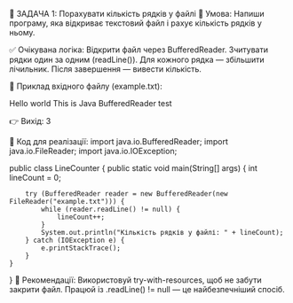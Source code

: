 🧪 ЗАДАЧА 1: Порахувати кількість рядків у файлі
📄 Умова:
Напиши програму, яка відкриває текстовий файл і рахує кількість рядків у ньому.

✅ Очікувана логіка:
Відкрити файл через BufferedReader.
Зчитувати рядки один за одним (readLine()).
Для кожного рядка — збільшити лічильник.
Після завершення — вивести кількість.

🧾 Приклад вхідного файлу (example.txt):

Hello world
This is Java
BufferedReader test

👉 Вихід: 3

🔧 Код для реалізації:
import java.io.BufferedReader;
import java.io.FileReader;
import java.io.IOException;

public class LineCounter {
public static void main(String[] args) {
int lineCount = 0;

        try (BufferedReader reader = new BufferedReader(new FileReader("example.txt"))) {
            while (reader.readLine() != null) {
                lineCount++;
            }
            System.out.println("Кількість рядків у файлі: " + lineCount);
        } catch (IOException e) {
            e.printStackTrace();
        }
    }
}
📌 Рекомендації:
Використовуй try-with-resources, щоб не забути закрити файл.
Працюй із .readLine() != null — це найбезпечніший спосіб.